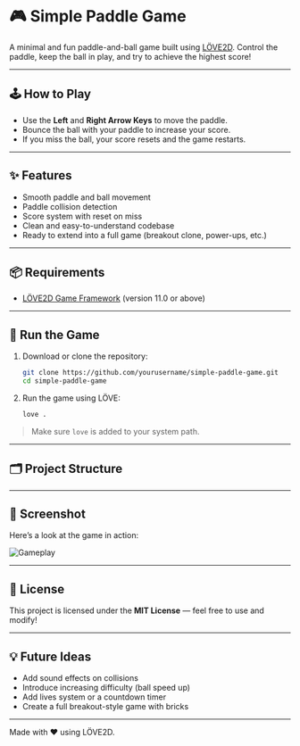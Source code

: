 # 🎮 Simple Paddle Game

A minimal and fun paddle-and-ball game built using [LÖVE2D](https://love2d.org/). Control the paddle, keep the ball in play, and try to achieve the highest score!

---

## 🕹️ How to Play

- Use the **Left** and **Right Arrow Keys** to move the paddle.
- Bounce the ball with your paddle to increase your score.
- If you miss the ball, your score resets and the game restarts.

---

## ✨ Features

- Smooth paddle and ball movement
- Paddle collision detection
- Score system with reset on miss
- Clean and easy-to-understand codebase
- Ready to extend into a full game (breakout clone, power-ups, etc.)

---

## 📦 Requirements

- [LÖVE2D Game Framework](https://love2d.org/) (version 11.0 or above)

---

## 🚀 Run the Game

1. Download or clone the repository:

    ```bash
    git clone https://github.com/yourusername/simple-paddle-game.git
    cd simple-paddle-game
    ```

2. Run the game using LÖVE:

    ```bash
    love .
    ```

> Make sure `love` is added to your system path.

---

## 🗂️ Project Structure


---

## 📸 Screenshot

Here’s a look at the game in action:

![Gameplay](gameplay-screenshot.jpg)

---

## 🧾 License

This project is licensed under the **MIT License** — feel free to use and modify!

---

## 💡 Future Ideas

- Add sound effects on collisions
- Introduce increasing difficulty (ball speed up)
- Add lives system or a countdown timer
- Create a full breakout-style game with bricks

---

Made with ❤️ using LÖVE2D.
